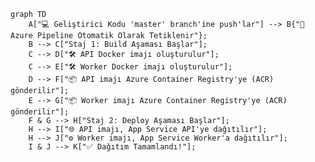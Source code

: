 ﻿```mermaid
graph TD
    A["💻 Geliştirici Kodu 'master' branch'ine push'lar"] --> B{"🚀 Azure Pipeline Otomatik Olarak Tetiklenir"};
    B --> C["Staj 1: Build Aşaması Başlar"];
    C --> D["🛠️ API Docker imajı oluşturulur"];
    C --> E["🛠️ Worker Docker imajı oluşturulur"];
    D --> F["📦 API imajı Azure Container Registry'ye (ACR) gönderilir"];
    E --> G["📦 Worker imajı Azure Container Registry'ye (ACR) gönderilir"];
    F & G --> H["Staj 2: Deploy Aşaması Başlar"];
    H --> I["🌐 API imajı, App Service API'ye dağıtılır"];
    H --> J["⚙️ Worker imajı, App Service Worker'a dağıtılır"];
    I & J --> K["✅ Dağıtım Tamamlandı!"];
```